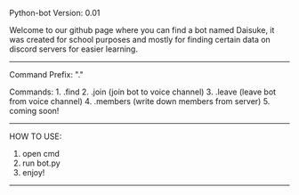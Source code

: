 Python-bot
Version: 0.01

Welcome to our github page where you can find a bot named Daisuke, it was created for school purposes and mostly for finding certain data on discord servers for easier learning.

------------------------------------------------------------

Command Prefix: "."

Commands:
    1. .find 
    2. .join (join bot to voice channel)
    3. .leave (leave bot from voice channel)
    4. .members (write down members from server)
    5. coming soon!






------------------------------------------------------------

HOW TO USE:
1. open cmd
2. run bot.py
3. enjoy!
------------------------------------------------------------
